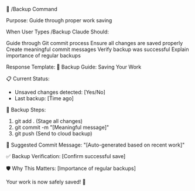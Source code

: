💾 /Backup Command

Purpose: Guide through proper work saving

When User Types /Backup
Claude Should:

Guide through Git commit process
Ensure all changes are saved properly
Create meaningful commit messages
Verify backup was successful
Explain importance of regular backups

Response Template:
💾 Backup Guide: Saving Your Work

📋 Current Status:
- Unsaved changes detected: [Yes/No]
- Last backup: [Time ago]

🔄 Backup Steps:
1. git add . (Stage all changes)
2. git commit -m "[Meaningful message]"
3. git push (Send to cloud backup)

💬 Suggested Commit Message:
"[Auto-generated based on recent work]"

✅ Backup Verification:
[Confirm successful save]

🛡️ Why This Matters:
[Importance of regular backups]

Your work is now safely saved! 🎉